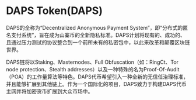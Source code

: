 # 

# DAPS Token(DAPS)

DAPS的全称为“Decentralized Anonymous Payment System”，即“分布式的匿名支付系统”，旨在成为山寨币的全新隐私标准。DAPS计划将现有的、成功的、且通过压力测试的协议整合到一个前所未有的私密包中，以此来改革和颠覆区块链世界。

DAPS链将以Staking、Masternodes、Full Obfuscation（如：RingCt、Tor node protection、Stealth addresses）以及一种特殊的名为Proof-Of-Audit（POA）的工作量算法等特色。DAPS代币希望引入一种全新的无信任治理标准，并且能够扩展到其他链上。作为一个国际化的项目，DAPS致力于构建DAPS代币主网并将加密货币扩展到大众市场中。

